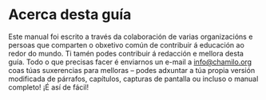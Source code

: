 # Acerca desta guía

Este manual foi escrito a través da colaboración de varias organizacións e persoas que comparten o obxetivo común de contribuir á educación ao redor do mundo. Ti tamén podes contribuir á redacción e mellora desta guía. Todo o que precisas facer é enviarnos un e-mail a info@chamilo.org coas túas suxerencias para melloras – podes adxuntar a túa propia versión modificada de párrafos, capítulos, capturas de pantalla ou incluso o manual completo! ¡É así de fácil!

